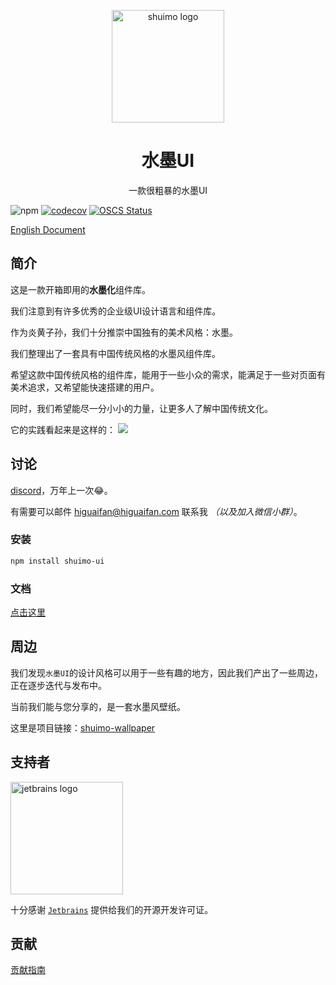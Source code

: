 <p align="center">
  <a href="https://shuimo.design" target="_blank" rel="noopener noreferrer">
    <img width="180" src="https://raw.githubusercontent.com/shuimo-design/shuimo-ui/main/assets/icons/logo.svg" 
        alt="shuimo logo">
  </a>
</p>
<h1 align="center">水墨UI</h1>
<p align="center">一款很粗暴的水墨UI</p>

![npm](https://img.shields.io/npm/v/shuimo-ui?color=%23c50315&style=flat-square)
[![codecov](https://codecov.io/gh/shuimo-design/shuimo-ui/graph/badge.svg?token=JYTSFCTMZD)](https://codecov.io/gh/shuimo-design/shuimo-ui)
[![OSCS Status](https://www.oscs1024.com/platform/badge/janghood/shuimo-ui.svg?size=small)](https://www.oscs1024.com/project/janghood/shuimo-ui?ref=badge_small)

[English Document](https://github.com/shuimo-design/shuimo-ui/blob/main/.github/README/README.en.md)

## 简介

这是一款开箱即用的**水墨化**组件库。

我们注意到有许多优秀的企业级UI设计语言和组件库。

作为炎黄子孙，我们十分推崇中国独有的美术风格：水墨。

我们整理出了一套具有中国传统风格的水墨风组件库。

希望这款中国传统风格的组件库，能用于一些小众的需求，能满足于一些对页面有美术追求，又希望能快速搭建的用户。

同时，我们希望能尽一分小小的力量，让更多人了解中国传统文化。

它的实践看起来是这样的：
<img src="https://github.com/shuimo-design/shuimo-ui/blob/main/.github/README/example.webp?raw=true">

## 讨论

[discord](https://discord.gg/xy3BenWvYj)，万年上一次😂。

有需要可以邮件 <a href="mailto:higuaifan@higuaifan.com">higuaifan@higuaifan.com</a> 联系我 _（以及加入微信小群）_。

### 安装

```bash
npm install shuimo-ui
```

### 文档

[点击这里](https://shuimo.design)

## 周边

我们发现`水墨UI`的设计风格可以用于一些有趣的地方，因此我们产出了一些周边，正在逐步迭代与发布中。

当前我们能与您分享的，是一套水墨风壁纸。

这里是项目链接：[shuimo-wallpaper](https://github.com/shuimo-design/wallpaper)

## 支持者

<img width="180" src="https://raw.githubusercontent.com/shuimo-design/shuimo-ui/main/.github/README/jetbrains.svg" alt="jetbrains logo">

十分感谢 [`Jetbrains`](https://www.jetbrains.com/) 提供给我们的开源开发许可证。

## 贡献

[贡献指南](https://github.com/shuimo-design/shuimo-ui/blob/main/.github/contributing.md)

